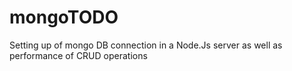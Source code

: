 # mongoTODO
Setting up of mongo DB connection in a Node.Js server as well  as performance of CRUD operations
